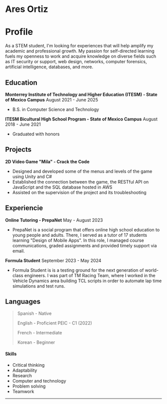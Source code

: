 # Ares Ortiz

# Profile

As a STEM student, I'm looking for experiences that will help amplify my academic and professional growth. My passion for self-directed learning fuels my openness to work and acquire knowledge on diverse fields such as IT security or support, web design, networks, computer forensics, artificial intelligence, databases, and more.

## Education
**Monterrey Institute of Technology and Higher Education (ITESM) - State of Mexico Campus**
August 2021 - June 2025
* B.S. in Computer Science and Technology

**ITESM Bicultural High School Program - State of Mexico Campus**
August 2018 - June 2021
* Graduated with honors

## Projects
**2D Video Game "Mila" - Crack the Code**
* Designed and developed some of the menus and levels of the game using Unity and C#
* Established the connection between the game, the RESTful API on JavaScript and the SQL database hosted in AWS
* Assisted on the supervision of the project and its troubleshooting

## Experiencie
**Online Tutoring - PrepaNet**
May - August 2023
* PrepaNet is a social program that offers online high school education to young people and adults. There, I served as a tutor of 17 students learning "Design of Mobile Apps". In this role, I managed course communications, graded assignments and provided timely support via email.

**Formula Student**
September 2023 - May 2024
* Formula Student is is a testing ground for the next generation of world-class engineers. I was part of TM Racing Team, where I worked in the Vehicle Dynamics area building TCL scripts in order to automate lap time simulations and test runs.

## Languages

> Spanish - Native
>
> English - Proficient
> PEIC - C1 (2022)
>
> French - Intermediate
>
> Korean - Beginner

#### Skills

*   Critical thinking
*   Adaptability
*   Research
*   Computer and technology
*   Problem solving
*   Teamwork

* * *
